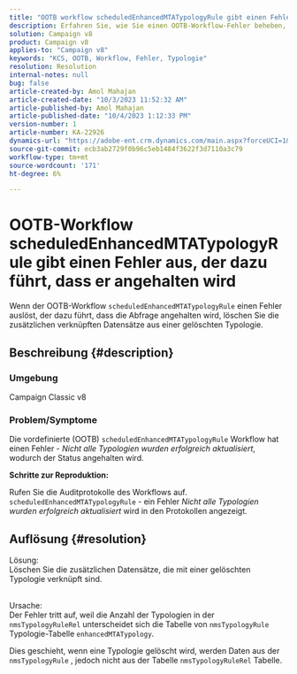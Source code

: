 ```yaml
---
title: "OOTB workflow scheduledEnhancedMTATypologyRule gibt einen Fehler aus, der dazu führt, dass der Workflow angehalten wird."
description: Erfahren Sie, wie Sie einen OOTB-Workflow-Fehler beheben, der dazu führt, dass er angehalten wird. Entfernen Sie zusätzliche verknüpfte Datensätze aus einer gelöschten Typologie.
solution: Campaign v8
product: Campaign v8
applies-to: "Campaign v8"
keywords: "KCS, OOTB, Workflow, Fehler, Typologie"
resolution: Resolution
internal-notes: null
bug: false
article-created-by: Amol Mahajan
article-created-date: "10/3/2023 11:52:32 AM"
article-published-by: Amol Mahajan
article-published-date: "10/4/2023 1:12:33 PM"
version-number: 1
article-number: KA-22926
dynamics-url: "https://adobe-ent.crm.dynamics.com/main.aspx?forceUCI=1&pagetype=entityrecord&etn=knowledgearticle&id=744d794f-e361-ee11-be6e-6045bd006079"
source-git-commit: ecb3ab2729f0b96c5eb1484f3622f3d7110a3c79
workflow-type: tm+mt
source-wordcount: '171'
ht-degree: 6%

---
```


# OOTB-Workflow scheduledEnhancedMTATypologyRule gibt einen Fehler aus, der dazu führt, dass er angehalten wird


Wenn der OOTB-Workflow `scheduledEnhancedMTATypologyRule` einen Fehler auslöst, der dazu führt, dass die Abfrage angehalten wird, löschen Sie die zusätzlichen verknüpften Datensätze aus einer gelöschten Typologie.

## Beschreibung {#description}


### <b>Umgebung</b>

Campaign Classic v8



### <b>Problem/Symptome</b>

Die vordefinierte (OOTB) `scheduledEnhancedMTATypologyRule` Workflow hat einen Fehler - *Nicht alle Typologien wurden erfolgreich aktualisiert*, wodurch der Status angehalten wird.

<b>Schritte zur Reproduktion:</b>

Rufen Sie die Auditprotokolle des Workflows auf. `scheduledEnhancedMTATypologyRule` - ein Fehler *Nicht alle Typologien wurden erfolgreich aktualisiert* wird in den Protokollen angezeigt.


## Auflösung {#resolution}

Lösung:<br>
Löschen Sie die zusätzlichen Datensätze, die mit einer gelöschten Typologie verknüpft sind.


<br>Ursache:<br>
Der Fehler tritt auf, weil die Anzahl der Typologien in der `nmsTypologyRuleRel` unterscheidet sich die Tabelle von `nmsTypologyRule` Typologie-Tabelle `enhancedMTATypology`.

Dies geschieht, wenn eine Typologie gelöscht wird, werden Daten aus der `nmsTypologyRule` , jedoch nicht aus der Tabelle `nmsTypologyRuleRel` Tabelle.
